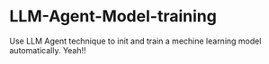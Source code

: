 # LLM-Agent-Model-training
Use LLM Agent technique to init and train a mechine learning model automatically. Yeah!!
